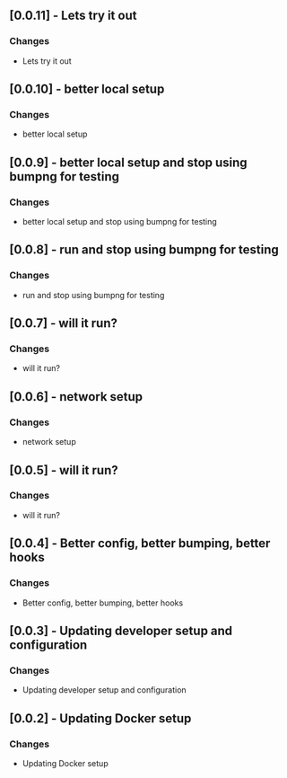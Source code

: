 ## [0.0.11] - Lets try it out
### Changes
- Lets try it out

## [0.0.10] - better local setup
### Changes
- better local setup

## [0.0.9] - better local setup  and stop using bumpng for testing
### Changes
- better local setup  and stop using bumpng for testing

## [0.0.8] - run and stop using bumpng for testing
### Changes
- run and stop using bumpng for testing

## [0.0.7] - will it run?
### Changes
- will it run?

## [0.0.6] - network setup
### Changes
- network setup

## [0.0.5] - will it run?
### Changes
- will it run?

## [0.0.4] - Better config, better bumping, better hooks
### Changes
- Better config, better bumping, better hooks

## [0.0.3] - Updating developer setup and configuration
### Changes
- Updating developer setup and configuration

## [0.0.2] - Updating Docker setup
### Changes
- Updating Docker setup

